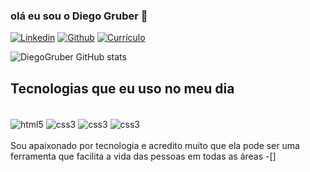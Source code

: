 ### olá eu sou o Diego Gruber 👋

[![Linkedin](https://img.shields.io/badge/LinkedIn-0077B5?style=for-the-badge&logo=linkedin&logoColor=white
)](https://www.linkedin.com/in/diego-gruber-98a583213)
[![Github](https://img.shields.io/badge/GitHub-100000?style=for-the-badge&logo=github&logoColor=white
)](https://github.com/Diego-Gruber)
[![Currículo](https://img.shields.io/badge/curriculo-375BD2?style=for-the-badge&logo=chainlink&logoColor=white
)](https://curriculodiegogrubersi.web.app)

![DiegoGruber GitHub stats](https://github-readme-stats.vercel.app/api?username=DiegoGruber&show_icons=true&theme=tokyonight)

## Tecnologias que eu uso no meu dia

<div style="display: inline_block"><br/>
  <img align="center" alt="html5" src="https://img.shields.io/badge/HTML5-E34F26?style=for-the-badge&logo=html5&logoColor=white"/>
  <img align="center" alt="css3" src="https://img.shields.io/badge/CSS3-1572B6?style=for-the-badge&logo=css3&logoColor=whit"/>
   <img align="center" alt="css3" src="https://img.shields.io/badge/JavaScript-323330?style=for-the-badge&logo=javascript&logoColor=F7DF1E"/>
   <img align="center" alt="css3" src="https://img.shields.io/badge/C%2B%2B-00599C?style=for-the-badge&logo=c%2B%2B&logoColor=whit"/>
</div><br>
Sou apaixonado por tecnologia e acredito muito que ela pode ser uma ferramenta que facilita a vida das pessoas em todas as áreas
-[]
